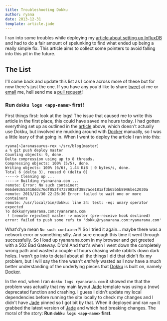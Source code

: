 ```yaml
---
title: Troubleshooting Dokku
author: ryana
date: 2013-12-31
template: article.jade
---
```


I ran into some troubles while deploying my [article about setting up InfluxDB][influx-article] and had to do a fair amount of spelunking
to find what ended up being a really simple fix. This article aims to collect some pointers to avoid falling into this pit in the future.

## The List

I'll come back and update this list as I come across more of these but for now there's just the one. If you have any you'd like to share [tweet][twitter] at me or
[email](mailto:ryan@ryanarana.com) me, hell send me a [pull request][list-github]!

### Run `dokku logs <app-name>` first!

First things first: look at the logs! The issue that caused me to write this article in the first place, this could have saved me hours today.
I had gotten everything set up as outlined in the [article][influx-article] above, which doesn't actually use Dokku, but involved me mucking
around with [Docker][docker] manually, so I was a little leary of that going in. When I went to deploy the article I ran into this:

```
ryana[∴]aranasaurus-rex ~/src/blog[master]
± % git push deploy master
Counting objects: 9, done.
Delta compression using up to 8 threads.
Compressing objects: 100% (5/5), done.
Writing objects: 100% (6/6), 1.44 KiB | 0 bytes/s, done.
Total 6 (delta 3), reused 0 (delta 0)
-----> Cleaning up ...
-----> Building ryanarana.com ...
remote: Error: No such container: 066de93653410ddc76df052f47370028f3887ace181af3b65b5b8946be12030a
remote: 2013/12/30 22:26:30 Error: failed to wait one or more containers
remote: /usr/local/bin/dokku: line 34: test: -eq: unary operator expected
To dokku@ryanarana.com:ryanarana.com
 ! [remote rejected] master -> master (pre-receive hook declined)
error: failed to push some refs to 'dokku@ryanarana.com:ryanarana.com'
```

What'd'ya mean `No such container`?! So I tried it again... maybe there was a network error or something silly. And sure enough this time it went through
successfully. So I load up ryanarana.com in my browser and get greeted with a 502 Bad Gateway. D'oh! And that's when I went down the completely wrong path
and wasted a couple of hours chasing white rabbits down dark holes. I won't go into to detail about all the things I did that didn't fix my problem, but
I will say the time wasn't *entirely* wasted as I now have a much better understanding of the underlying pieces that [Dokku][dokku] is built on, namely
[Docker][docker].

In the end, when I ran `dokku logs ryanarana.com` it showed me that the problem was actually that my main layout [Jade][jade] template was using a (now)
deprecated function and crashing. I guess I didn't update my local dependencies before running the site locally to check my changes and I didn't have
[Jade][jade] pinned so I got bit by that. When it deployed and ran `npm` it grabbed the latest version of [Jade][jade] and which had breaking changes. The
moral of the story: **Run `dokku logs <app-name>` first**.

[influx-article]: ../setting-up-influxdb/
[twitter]: https://twitter.com/thatryana
[list-github]: https://github.com/thatryana/blog/blob/master/contents/articles/troubleshooting-dokku/index.md
[dokku]: https://github.com/progrium/dokku
[docker]: http://www.docker.io
[jade]: http://jade-lang.com
